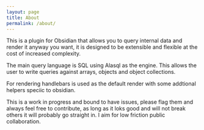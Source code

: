 ```yaml
---
layout: page
title: About
permalink: /about/
---
```


This is a plugin for Obsidian that allows you to query internal data and render it anyway you want, it is designed to be extensible and flexible at the cost of increased complexity. 

The main query language is SQL using Alasql as the engine. This allows the user to write queries against arrays, objects and object collections. 

For rendering handlebars is used as the default render with some addtional helpers speciic to obsidian. 

This is a work in progress and bound to have issues, please flag them and always feel free to contribute, as long as it loks good and will not break others it will probably go straight in. I aim for low friction public collaboration.
